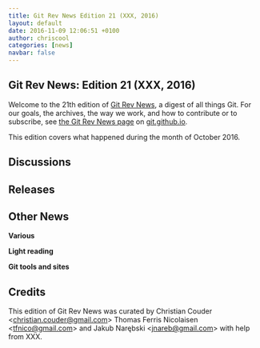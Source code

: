 ```yaml
---
title: Git Rev News Edition 21 (XXX, 2016)
layout: default
date: 2016-11-09 12:06:51 +0100
author: chriscool
categories: [news]
navbar: false
---
```


## Git Rev News: Edition 21 (XXX, 2016)

Welcome to the 21th edition of [Git Rev News](https://git.github.io/rev_news/rev_news/),
a digest of all things Git. For our goals, the archives, the way we work, and how to contribute or to
subscribe, see [the Git Rev News page](https://git.github.io/rev_news/rev_news/) on [git.github.io](http://git.github.io).

This edition covers what happened during the month of October 2016.

## Discussions

<!---
### General
-->

<!---
### Reviews
-->

<!---
### Support
-->

## Releases


## Other News

__Various__


__Light reading__


__Git tools and sites__


## Credits

This edition of Git Rev News was curated by Christian Couder &lt;<christian.couder@gmail.com>&gt;
Thomas Ferris Nicolaisen &lt;<tfnico@gmail.com>&gt; and Jakub Narębski &lt;<jnareb@gmail.com>&gt;
with help from XXX.
